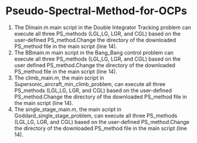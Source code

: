 # Pseudo-Spectral-Method-for-OCPs
1) The DImain.m main script in the Double Integrator Tracking problem can execute all three PS_methods (LGL,LG, LGR, and CGL) based on the user-defined PS_method.Change the directory of the downloaded PS_method file in the main script (line 14).
2) The BBmain.m main script in the Bang_Bang control problem can execute all three PS_methods (LGL,LG, LGR, and CGL) based on the user defined PS_method.Change the directory of the downloaded PS_method file in the main script (line 14).
3) The climb_main.m, the main script in Supersonic_aircraft_min_climb_problem, can execute all three PS_methods (LGL,LG, LGR, and CGL) based on the user-defined PS_method.Change the directory of the downloaded PS_method file in the main script (line 14).
4) The single_stage_main.m, the main script in Goddard_single_stage_problem, can execute all three PS_methods (LGL,LG, LGR, and CGL) based on the user-defined PS_method.Change the directory of the downloaded PS_method file in the main script (line 14).
